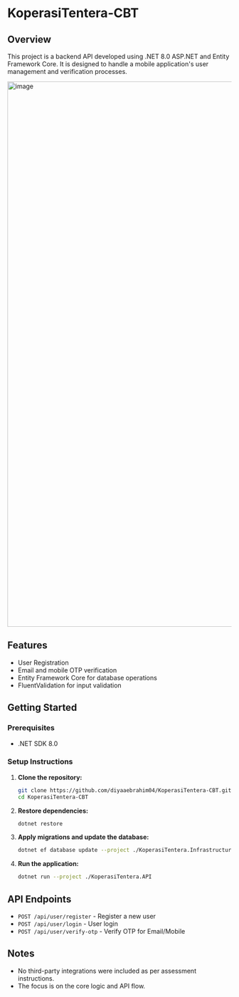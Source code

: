 # KoperasiTentera-CBT

## Overview
This project is a backend API developed using .NET 8.0 ASP.NET and Entity Framework Core. It is designed to handle a mobile application's user management and verification processes.

<img width="1226" alt="image" src="https://github.com/user-attachments/assets/8da9e78b-f127-4278-b12b-8627b76f3ca2">


## Features
- User Registration
- Email and mobile OTP verification
- Entity Framework Core for database operations
- FluentValidation for input validation

## Getting Started

### Prerequisites
- .NET SDK 8.0

### Setup Instructions
1. **Clone the repository:**
    ```bash
    git clone https://github.com/diyaaebrahim04/KoperasiTentera-CBT.git
    cd KoperasiTentera-CBT
    ```
2. **Restore dependencies:**
    ```bash
    dotnet restore
    ```
3. **Apply migrations and update the database:**
    ```bash
    dotnet ef database update --project ./KoperasiTentera.Infrastructure --startup-project ./KoperasiTentera.API
    ```
4. **Run the application:**
    ```bash
    dotnet run --project ./KoperasiTentera.API
    ```

## API Endpoints
- `POST /api/user/register` - Register a new user
- `POST /api/user/login` - User login
- `POST /api/user/verify-otp` - Verify OTP for Email/Mobile

## Notes
- No third-party integrations were included as per assessment instructions.
- The focus is on the core logic and API flow.
